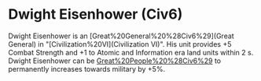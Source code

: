 # Dwight Eisenhower (Civ6)

Dwight Eisenhower is an [Great%20General%20%28Civ6%29](Great General) in "[Civilization%20VI](Civilization VI)". His unit provides +5 Combat Strength and +1 to Atomic and Information era land units within 2 s.
Dwight Eisenhower can be [Great%20People%20%28Civ6%29](retired) to permanently increases towards military by +5%.